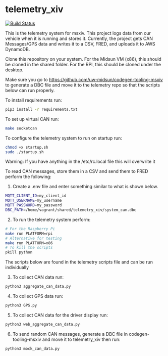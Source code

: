 # telemetry_xiv
[![Build Status](https://travis-ci.com/uw-midsun/telemetry_xiv.svg?branch=master)](https://travis-ci.com/uw-midsun/telemetry_xiv)

This is the telemetry system for msxiv. This project logs data from our vehicle when it is running and stores it. Currently, the project gets CAN Messages/GPS data and writes it to a CSV, FRED, and uploads it to AWS DynamoDB.

Clone this repository on your system.
For the Midsun VM (x86), this should be cloned in the shared folder.
For the RPI, this should be cloned under the desktop.

Make sure you go to https://github.com/uw-midsun/codegen-tooling-msxiv to generate a DBC file and move it to the telemetry repo so that the scripts below can run properly.

To install requirements run:
```bash
pip3 install -r requirements.txt
```

To set up virtual CAN run:
```bash
make socketcan
```

To configure the telemetry system to run on startup run:
```bash
chmod +x startup.sh
sudo ./startup.sh
```
Warning: If you have anything in the /etc/rc.local file this will overwrite it

To read CAN messages, store them in a CSV and send them to FRED perform the following:
1. Create a .env file and enter something similar to what is shown below.
```bash
MQTT_CLIENT_ID=my_client_id
MQTT_USERNAME=my_username
MQTT_PASSWORD=my_password
DBC_PATH=/home/vagrant/shared/telemetry_xiv/system_can.dbc
```
2. To run the telemetry system perform:
```bash
# For the Raspberry Pi
make run PLATFORM=rpi
# Alternative for testing
make run PLATFORM=x86
# To kill the scripts
pkill python
```
The scripts below are found in the telemetry scripts file and can be run individually

3. To collect CAN data run:
```bash
python3 aggregate_can_data.py
```
4. To collect GPS data run:
```bash
python3 GPS.py
```
5. To collect CAN data for the driver display run:
```bash
python3 web_aggregate_can_data.py
```
6. To send random CAN messages, generate a DBC file in codegen-tooling-msxiv and move it to telemetry_xiv then run:
```bash
python3 mock_can_data.py
```
